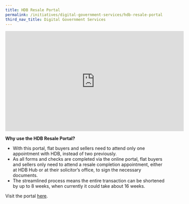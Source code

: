 ```yaml
---
title: HDB Resale Portal
permalink: /initiatives/digital-government-services/hdb-resale-portal
third_nav_title: Digital Government Services
---
```

<iframe width="560" height="315" src="https://www.youtube.com/embed/Qcx9p8DS4PI" frameborder="0" allow="accelerometer; autoplay; clipboard-write; encrypted-media; gyroscope; picture-in-picture" allowfullscreen></iframe>


**Why use the HDB Resale Portal?**

-   With this portal, flat buyers and sellers need to attend only one appointment with HDB, instead of two previously.
-   As all forms and checks are completed via the online portal, flat buyers and sellers only need to attend a resale completion appointment, either at HDB Hub or at their solicitor’s office, to sign the necessary documents.
-   The streamlined process means the entire transaction can be shortened by up to 8 weeks, when currently it could take about 16 weeks.

Visit the portal  [here](https://services2.hdb.gov.sg/webapp/BB31AWDashboardWeb/BB31PLogin.jsp).